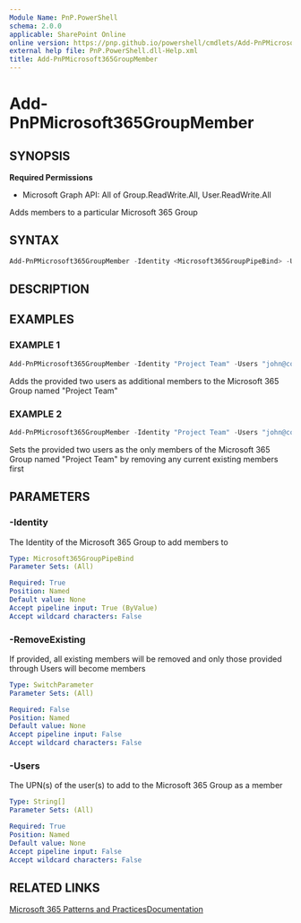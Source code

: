 ```yaml
---
Module Name: PnP.PowerShell
schema: 2.0.0
applicable: SharePoint Online
online version: https://pnp.github.io/powershell/cmdlets/Add-PnPMicrosoft365GroupMember.html
external help file: PnP.PowerShell.dll-Help.xml
title: Add-PnPMicrosoft365GroupMember
---
```

  
# Add-PnPMicrosoft365GroupMember

## SYNOPSIS

**Required Permissions**

  *  Microsoft Graph API: All of Group.ReadWrite.All, User.ReadWrite.All

Adds members to a particular Microsoft 365 Group

## SYNTAX

```powershell
Add-PnPMicrosoft365GroupMember -Identity <Microsoft365GroupPipeBind> -Users <String[]> [-RemoveExisting] [<CommonParameters>]
```

## DESCRIPTION

## EXAMPLES

### EXAMPLE 1
```powershell
Add-PnPMicrosoft365GroupMember -Identity "Project Team" -Users "john@contoso.onmicrosoft.com","jane@contoso.onmicrosoft.com"
```

Adds the provided two users as additional members to the Microsoft 365 Group named "Project Team"

### EXAMPLE 2
```powershell
Add-PnPMicrosoft365GroupMember -Identity "Project Team" -Users "john@contoso.onmicrosoft.com","jane@contoso.onmicrosoft.com" -RemoveExisting
```

Sets the provided two users as the only members of the Microsoft 365 Group named "Project Team" by removing any current existing members first

## PARAMETERS

### -Identity
The Identity of the Microsoft 365 Group to add members to

```yaml
Type: Microsoft365GroupPipeBind
Parameter Sets: (All)

Required: True
Position: Named
Default value: None
Accept pipeline input: True (ByValue)
Accept wildcard characters: False
```

### -RemoveExisting
If provided, all existing members will be removed and only those provided through Users will become members

```yaml
Type: SwitchParameter
Parameter Sets: (All)

Required: False
Position: Named
Default value: None
Accept pipeline input: False
Accept wildcard characters: False
```

### -Users
The UPN(s) of the user(s) to add to the Microsoft 365 Group as a member

```yaml
Type: String[]
Parameter Sets: (All)

Required: True
Position: Named
Default value: None
Accept pipeline input: False
Accept wildcard characters: False
```

## RELATED LINKS

[Microsoft 365 Patterns and Practices](https://aka.ms/m365pnp)[Documentation](https://docs.microsoft.com/graph/api/group-post-members)


